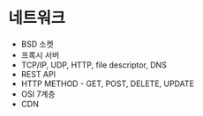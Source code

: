 # 네트워크

- BSD 소켓
- 프록시 서버
- TCP/IP, UDP, HTTP, file descriptor, DNS
- REST API
- HTTP METHOD - GET, POST, DELETE, UPDATE
- OSI 7계층
- CDN
